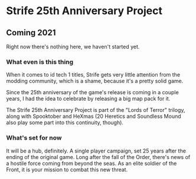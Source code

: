 # Strife 25th Anniversary Project
## Coming 2021

Right now there's nothing here, we haven't started yet.

### What even is this thing

When it comes to id tech 1 titles, Strife gets very little attention from the
modding community, which is a shame, because it's a pretty solid game.

Since the 25th anniversary of the game's release is coming in a couple years,
I had the idea to celebrate by releasing a big map pack for it.

The Strife 25th Anniversary Project is part of the "Lords of Terror" trilogy,
along with Spooktober and HeXmas (20 Heretics and Soundless Mound also play
some part into this continuity, though).

### What's set for now

It will be a hub, definitely. A single player campaign, set 25 years after the
ending of the original game. Long after the fall of the Order, there's news of
a hostile force coming from beyond the seas. As an elite soldier of the Front,
it is your mission to combat this new threat.
